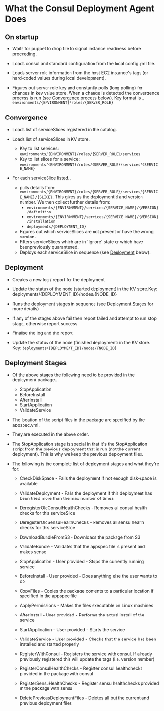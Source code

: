 # What the Consul Deployment Agent Does

## On startup

- Waits for puppet to drop file to signal instance readiness before proceeding.

- Loads consul and standard configuration from the local config.yml file.

- Loads server role information from the host EC2 instance's tags (or hard-coded values during local development).

- Figures out server role key and constantly polls (long polling) for changes in key value store. When a change is detected the convergence process is run (see [Convergence](#convergence) process below). Key format is... `environments/{ENVIRONMENT}/roles/{SERVER_ROLE}`

<a id="convergence"></a>

## Convergence

- Loads list of serviceSlices registered in the catalog.

- Loads list of serviceSlices in KV store.

	- Key to list services: `environments/{ENVIRONMENT}/roles/{SERVER_ROLE}/services`
	- Key to list slices for a service: `environments/{ENVIRONMENT}/roles/{SERVER_ROLE}/services/{SERVICE_NAME}`

- For each serviceSlice listed...

  - pulls details from: `environments/{ENVIRONMENT}/roles/{SERVER_ROLE}/services/{SERVICE_NAME}/{SLICE}`. This gives us the deploymentId and version number. We then collect further details from:
    - `environments/{ENVIRONMENT}/services/{SERVICE_NAME}/{VERSION}/definition`
    - `environments/{ENVIRONMENT}/services/{SERVICE_NAME}/{VERSION}/installation`
    - `deployments/{DEPLOYMENT_ID}`
  - Figures out which serviceSlices are not present or have the wrong version.
  - Filters serviceSlices which are in 'Ignore' state or which have beenpreviously quarantened.
  - Deploys each serviceSlice in sequence (see [Deployment](#deployment) below).

<a id="deployment"></a>

## Deployment

- Creates a new log / report for the deployment

- Update the status of the node (started deployment) in the KV store.Key: deployments/{DEPLOYMENT_ID}/nodes/{NODE_ID}

- Runs the deployment stages in sequence (see [Deployment Stages](#deployment-stages) for more details)
	
- If any of the stages above fail then report failed and attempt to run stop stage, otherwise report success

- Finalise the log and the report

- Update the status of the node (finished deployment) in the KV store. Key: `deployments/{DEPLOYMENT_ID}/nodes/{NODE_ID}`

<a id="deployment-stages"></a>

## Deployment Stages

- Of the above stages the following need to be provided in the deployment package...

	- StopApplication
	- BeforeInstall
	- AfterInstall
	- StartApplication
	- ValidateService

- The location of the script files in the package are specified by the appspec.yml.

- They are executed in the above order.

- The StopApplication stage is special in that it's the StopApplication script from the previous deployment that is run (not the current deployment). This is why we keep the previous deployment files.

- The following is the complete list of deployment stages and what they're for:

  - CheckDiskSpace - Fails the deployment if not enough disk-space is available

  - ValidateDeployment - Fails the deployment if this deployment has been  tried more than the max number of times

  - DeregisterOldConsulHealthChecks - Removes all consul health checks for  this serviceSlice

  - DeregisterOldSensuHealthChecks - Removes all sensu health checks for this serviceSlice

  - DownloadBundleFromS3 - Downloads the package from S3

  - ValidateBundle - Validates that the appspec file is present and makes sense

  - StopApplication - User provided - Stops the currently running service

  - BeforeInstall - User provided - Does anything else the user wants to do

  - CopyFiles - Copies the package contents to a particular location if specified in the appspec file

  - ApplyPermissions - Makes the files executable on Linux machines

  - AfterInstall - User provided - Performs the actual install of the service

  - StartApplication - User provided - Starts the service

  - ValidateService - User provided - Checks that the service has been installed and started properly

  - RegisterWithConsul - Registers the service with consul. If already
 previously registered this will update the tags (i.e. version number)

  - RegisterConsulHealthChecks - Register consul healthchecks provided in the package with consul

  - RegisterSensuHealthChecks - Register sensu healthchecks provided in the package with sensu
  
  - DeletePreviousDeploymentFiles - Deletes all but the current and previous deployment files